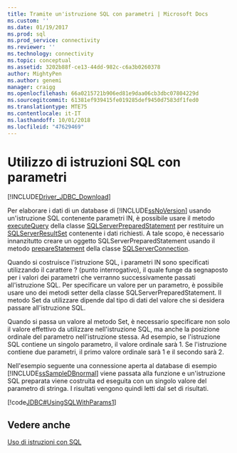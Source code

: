 ```yaml
---
title: Tramite un'istruzione SQL con parametri | Microsoft Docs
ms.custom: ''
ms.date: 01/19/2017
ms.prod: sql
ms.prod_service: connectivity
ms.reviewer: ''
ms.technology: connectivity
ms.topic: conceptual
ms.assetid: 3202b88f-ce13-44dd-982c-c6a3b0260378
author: MightyPen
ms.author: genemi
manager: craigg
ms.openlocfilehash: 66a0215721b906ed81e9daa06cb3dbc07804229d
ms.sourcegitcommit: 61381ef939415fe019285def9450d7583df1fed0
ms.translationtype: MTE75
ms.contentlocale: it-IT
ms.lasthandoff: 10/01/2018
ms.locfileid: "47629469"
---
```

# <a name="using-an-sql-statement-with-parameters"></a>Utilizzo di istruzioni SQL con parametri

[!INCLUDE[Driver_JDBC_Download](../../includes/driver_jdbc_download.md)]

Per elaborare i dati di un database di [!INCLUDE[ssNoVersion](../../includes/ssnoversion-md.md)] usando un'istruzione SQL contenente parametri IN, è possibile usare il metodo [executeQuery](../../connect/jdbc/reference/executequery-method-sqlserverpreparedstatement.md) della classe [SQLServerPreparedStatement](../../connect/jdbc/reference/sqlserverpreparedstatement-class.md) per restituire un [SQLServerResultSet](../../connect/jdbc/reference/sqlserverresultset-class.md) contenente i dati richiesti. A tale scopo, è necessario innanzitutto creare un oggetto SQLServerPreparedStatement usando il metodo [prepareStatement](../../connect/jdbc/reference/preparestatement-method-sqlserverconnection.md) della classe [SQLServerConnection](../../connect/jdbc/reference/sqlserverconnection-class.md).

Quando si costruisce l'istruzione SQL, i parametri IN sono specificati utilizzando il carattere ? (punto interrogativo), il quale funge da segnaposto per i valori dei parametri che verranno successivamente passati all'istruzione SQL. Per specificare un valore per un parametro, è possibile usare uno dei metodi setter della classe SQLServerPreparedStatement. Il metodo Set da utilizzare dipende dal tipo di dati del valore che si desidera passare all'istruzione SQL.

Quando si passa un valore al metodo Set, è necessario specificare non solo il valore effettivo da utilizzare nell'istruzione SQL, ma anche la posizione ordinale del parametro nell'istruzione stessa. Ad esempio, se l'istruzione SQL contiene un singolo parametro, il valore ordinale sarà 1. Se l'istruzione contiene due parametri, il primo valore ordinale sarà 1 e il secondo sarà 2.

Nell'esempio seguente una connessione aperta al database di esempio [!INCLUDE[ssSampleDBnormal](../../includes/sssampledbnormal_md.md)] viene passata alla funzione e un'istruzione SQL preparata viene costruita ed eseguita con un singolo valore del parametro di stringa. I risultati vengono quindi letti dal set di risultati.

[!code[JDBC#UsingSQLWithParams1](../../connect/jdbc/codesnippet/Java/using-an-sql-statement-w_1_1.java)]

## <a name="see-also"></a>Vedere anche

[Uso di istruzioni con SQL](../../connect/jdbc/using-statements-with-sql.md)

